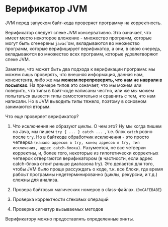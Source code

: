 # Верификатор JVM

JVM перед запуском байт-кода проверяет программу на корректность.

Верификатор следует спеке JVM консервативно. Это означает, что имеет место некоторое вложение - множество программ, которые могут быть сгенерены `javac`'ом, вкладываются во множество программ, которые верифицирует верификатор, а они, в свою очередь, вкладываются во множество всех программ, которые удовлетворяют спеке JVM.

Заметим, что может быть два подхода к верификации программ: мы можем лишь проверять, что внешняя информация, данная нам, консистента, либо же мы **можем перепроверять, что нам не наврали в посылках**. На примере типов это означает, что мы можем или поверить, что типы в байт-коде написаны честно, или же мы можем попытаться вывести типы самостоятельно и сравнить с тем, что нам написали. Но в JVM выводить типы тяжело, поэтому в основном занимаются вторым.

Что еще проверяет верификатор?
  1. Что исключения не образуют циклы. О чем это? Ну мы когда пишем на Java, мы пишем `try { ... } catch ... `, т.е. блок `catch` ровно после `try`. Но в байткоде обработчик исключения - это просто четверка `(начало адресов в try, конец адресов в try, тип исключения, адрес catch-блока)`. Разумеется, не все четверки корректны, и, более того, некоторые из гипотетически корректных четверок отвергаются верификатором (в частности, если адрес catch-блока стоит раньше диапазона try). Это делается для того, чтобы JVM было проще рассуждать о коде, т.к. все блоки, где время рабоыт программы недетерминированно (циклы, рекурсии, и т.д.) сложны для анализа.

  2. Провера байтовых магических номеров в class-файлах. (`0xCAFEBABE`)

  3. Проверка корректности стековых операций

  4. Проверка сигнатур вызываемых методов

Верификатору можно предоставлять определенные хинты. 
